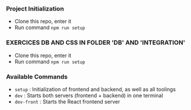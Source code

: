 
### Project Initialization

- Clone this repo, enter it
- Run command `npm run setup`

### EXERCICES DB AND CSS IN FOLDER 'DB' AND 'INTEGRATION'

- Clone this repo, enter it
- Run command `npm run setup`

### Available Commands

- `setup` : Initialization of frontend and backend, as well as all toolings
- `dev` : Starts both servers (frontend + backend) in one terminal
- `dev-front` : Starts the React frontend server



